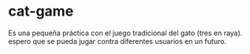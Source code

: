 # cat-game
Es una pequeña práctica con el juego tradicional del gato (tres en raya). espero que se pueda jugar contra diferentes usuarios en un futuro.
